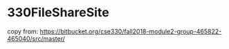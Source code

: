 # 330FileShareSite
copy from: https://bitbucket.org/cse330/fall2018-module2-group-465822-465040/src/master/
